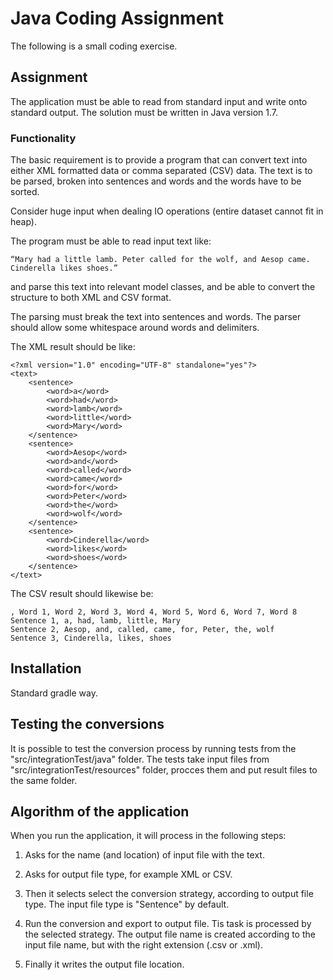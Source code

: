 # Java Coding Assignment

The following is a small coding exercise.

## Assignment

The application must be able to read from standard input and write onto standard output. 
The solution must be written in Java version 1.7.

### Functionality

The basic requirement is to provide a program that can convert text into either XML formatted data or comma separated (CSV) data. 
The text is to be parsed, broken into sentences and words and the words have to be sorted.

Consider huge input when dealing IO operations (entire dataset cannot fit in heap).

The program must be able to read input text like:
```
“Mary had a little lamb. Peter called for the wolf, and Aesop came.
Cinderella likes shoes.”
```

and parse this text into relevant model classes, and be able to convert the structure to both XML and CSV format.

The parsing must break the text into sentences and words. 
The parser should allow some whitespace around words and delimiters.

The XML result should be like:
```
<?xml version="1.0" encoding="UTF-8" standalone="yes"?>
<text>
    <sentence>
        <word>a</word>
        <word>had</word>
        <word>lamb</word>
        <word>little</word>
        <word>Mary</word>
    </sentence>
    <sentence>
        <word>Aesop</word>
        <word>and</word>
        <word>called</word>
        <word>came</word>
        <word>for</word>
        <word>Peter</word>
        <word>the</word>
        <word>wolf</word>
    </sentence>
    <sentence>
        <word>Cinderella</word>
        <word>likes</word>
        <word>shoes</word>
    </sentence>
</text>
```

The CSV result should likewise be:
```
, Word 1, Word 2, Word 3, Word 4, Word 5, Word 6, Word 7, Word 8
Sentence 1, a, had, lamb, little, Mary
Sentence 2, Aesop, and, called, came, for, Peter, the, wolf
Sentence 3, Cinderella, likes, shoes
```

## Installation

Standard gradle way.

## Testing the conversions

It is possible to test the conversion process by running tests from the "src/integrationTest/java" folder.
The tests take input files from "src/integrationTest/resources" folder, procces them and put result files to the same folder.

## Algorithm of the application

When you run the application, it will process in the following steps:

1. Asks for the name (and location) of input file with the text.

2. Asks for output file type, for example XML or CSV.

3. Then it selects select the conversion strategy, according to output file type. The input file type is "Sentence" by default.
        
4. Run the conversion and export to output file. Tis task is processed by the selected strategy.
The output file name is created according to the input file name, but with the right extension (.csv or .xml).

5. Finally it writes the output file location.

